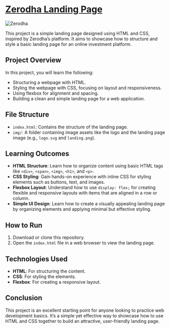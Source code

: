 # [Zerodha Landing Page](https://zerodha.com/)

![Zerodha](https://github.com/user-attachments/assets/0e185bfb-a6ab-4f6f-aed0-731f3952f853)

This project is a simple landing page designed using HTML and CSS, inspired by Zerodha’s platform. It aims to showcase how to structure and style a basic landing page for an online investment platform.

## Project Overview

In this project, you will learn the following:
- Structuring a webpage with HTML.
- Styling the webpage with CSS, focusing on layout and responsiveness.
- Using flexbox for alignment and spacing.
- Building a clean and simple landing page for a web application.

## File Structure

- `index.html`: Contains the structure of the landing page.
- `img/`: A folder containing image assets like the logo and the landing page image (e.g., `logo.svg` and `landing.png`).

## Learning Outcomes

- **HTML Structure**: Learn how to organize content using basic HTML tags like `<div>`, `<span>`, `<img>`, `<h1>`, and `<p>`.
- **CSS Styling**: Gain hands-on experience with inline CSS for styling elements such as buttons, text, and images.
- **Flexbox Layout**: Understand how to use `display: flex;` for creating flexible and responsive layouts with items that are aligned in a row or column.
- **Simple UI Design**: Learn how to create a visually appealing landing page by organizing elements and applying minimal but effective styling.

## How to Run

1. Download or clone this repository.
2. Open the `index.html` file in a web browser to view the landing page.

## Technologies Used

- **HTML**: For structuring the content.
- **CSS**: For styling the elements.
- **Flexbox**: For creating a responsive layout.

## Conclusion

This project is an excellent starting point for anyone looking to practice web development basics. It’s a simple yet effective way to showcase how to use HTML and CSS together to build an attractive, user-friendly landing page.
